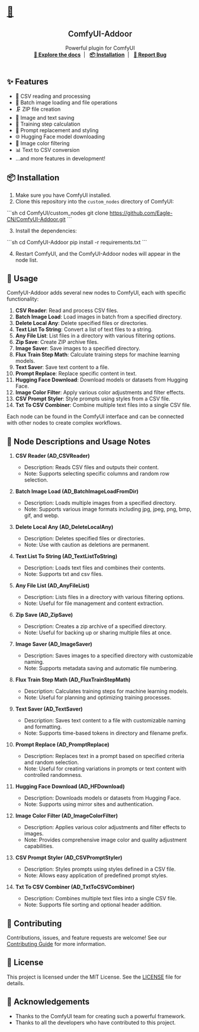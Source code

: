 <br />
<p align="center">
  <a href="https://github.com/Eagle-CN/ComfyUI-Addoor" target="blank">
    <h1>🌻</h1>
  </a>
  <h2 align="center" style="font-weight: 600">ComfyUI-Addoor</h2>

  <p align="center">
    Powerful plugin for ComfyUI
    <br />
    <a href="https://github.com/Eagle-CN/ComfyUI-Addoor" target="blank"><strong>📘 Explore the docs</strong></a>&nbsp;&nbsp;|&nbsp;&nbsp;
    <a href="#%EF%B8%8F-installation" target="blank"><strong>📦️ Installation</strong></a>&nbsp;&nbsp;|&nbsp;&nbsp;
    <a href="https://github.com/Eagle-CN/ComfyUI-Addoor/issues" target="blank"><strong>🐛 Report Bug</strong></a>
    <br />
    <br />
  </p>
</p>

## ✨ Features

- 🔄 CSV reading and processing
- 📁 Batch image loading and file operations
- 🗜️ ZIP file creation
- 💾 Image and text saving
- 🧮 Training step calculation
- 🔄 Prompt replacement and styling
- 🌐 Hugging Face model downloading
- 🎨 Image color filtering
- 📊 Text to CSV conversion
- ...and more features in development!

## 📦️ Installation

1. Make sure you have ComfyUI installed.
2. Clone this repository into the `custom_nodes` directory of ComfyUI:

\`\`\`sh
cd ComfyUI/custom_nodes
git clone https://github.com/Eagle-CN/ComfyUI-Addoor.git
\`\`\`

3. Install the dependencies:

\`\`\`sh
cd ComfyUI-Addoor
pip install -r requirements.txt
\`\`\`

4. Restart ComfyUI, and the ComfyUI-Addoor nodes will appear in the node list.

## 🚀 Usage

ComfyUI-Addoor adds several new nodes to ComfyUI, each with specific functionality:

1. **CSV Reader**: Read and process CSV files.
2. **Batch Image Load**: Load images in batch from a specified directory.
3. **Delete Local Any**: Delete specified files or directories.
4. **Text List To String**: Convert a list of text files to a string.
5. **Any File List**: List files in a directory with various filtering options.
6. **Zip Save**: Create ZIP archive files.
7. **Image Saver**: Save images to a specified directory.
8. **Flux Train Step Math**: Calculate training steps for machine learning models.
9. **Text Saver**: Save text content to a file.
10. **Prompt Replace**: Replace specific content in text.
11. **Hugging Face Download**: Download models or datasets from Hugging Face.
12. **Image Color Filter**: Apply various color adjustments and filter effects.
13. **CSV Prompt Styler**: Style prompts using styles from a CSV file.
14. **Txt To CSV Combiner**: Combine multiple text files into a single CSV file.

Each node can be found in the ComfyUI interface and can be connected with other nodes to create complex workflows.

## 📘 Node Descriptions and Usage Notes

1. **CSV Reader (AD_CSVReader)**
   - Description: Reads CSV files and outputs their content.
   - Note: Supports selecting specific columns and random row selection.

2. **Batch Image Load (AD_BatchImageLoadFromDir)**
   - Description: Loads multiple images from a specified directory.
   - Note: Supports various image formats including jpg, jpeg, png, bmp, gif, and webp.

3. **Delete Local Any (AD_DeleteLocalAny)**
   - Description: Deletes specified files or directories.
   - Note: Use with caution as deletions are permanent.

4. **Text List To String (AD_TextListToString)**
   - Description: Loads text files and combines their contents.
   - Note: Supports txt and csv files.

5. **Any File List (AD_AnyFileList)**
   - Description: Lists files in a directory with various filtering options.
   - Note: Useful for file management and content extraction.

6. **Zip Save (AD_ZipSave)**
   - Description: Creates a zip archive of a specified directory.
   - Note: Useful for backing up or sharing multiple files at once.

7. **Image Saver (AD_ImageSaver)**
   - Description: Saves images to a specified directory with customizable naming.
   - Note: Supports metadata saving and automatic file numbering.

8. **Flux Train Step Math (AD_FluxTrainStepMath)**
   - Description: Calculates training steps for machine learning models.
   - Note: Useful for planning and optimizing training processes.

9. **Text Saver (AD_TextSaver)**
   - Description: Saves text content to a file with customizable naming and formatting.
   - Note: Supports time-based tokens in directory and filename prefix.

10. **Prompt Replace (AD_PromptReplace)**
    - Description: Replaces text in a prompt based on specified criteria and random selection.
    - Note: Useful for creating variations in prompts or text content with controlled randomness.

11. **Hugging Face Download (AD_HFDownload)**
    - Description: Downloads models or datasets from Hugging Face.
    - Note: Supports using mirror sites and authentication.

12. **Image Color Filter (AD_ImageColorFilter)**
    - Description: Applies various color adjustments and filter effects to images.
    - Note: Provides comprehensive image color and quality adjustment capabilities.

13. **CSV Prompt Styler (AD_CSVPromptStyler)**
    - Description: Styles prompts using styles defined in a CSV file.
    - Note: Allows easy application of predefined prompt styles.

14. **Txt To CSV Combiner (AD_TxtToCSVCombiner)**
    - Description: Combines multiple text files into a single CSV file.
    - Note: Supports file sorting and optional header addition.

## 🤝 Contributing

Contributions, issues, and feature requests are welcome! See our [Contributing Guide](CONTRIBUTING.md) for more information.

## 📜 License

This project is licensed under the MIT License. See the [LICENSE](LICENSE) file for details.

## 🙏 Acknowledgements

- Thanks to the ComfyUI team for creating such a powerful framework.
- Thanks to all the developers who have contributed to this project.

